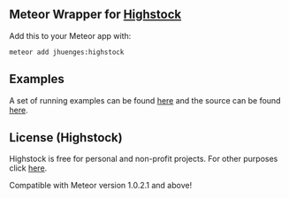 ## Meteor Wrapper for [Highstock](http://www.highcharts.com/)

Add this to your Meteor app with:

```
meteor add jhuenges:highstock
```


## Examples
A set of running examples can be found [here](http://highstock-demo.meteor.com/) and the source can be found [here](https://github.com/jhuenges/meteor-highstock-example).

## License (Highstock)

Highstock is free for personal and non-profit projects. For other purposes click [here](http://shop.highsoft.com/highstock.html).


Compatible with Meteor version 1.0.2.1 and above!